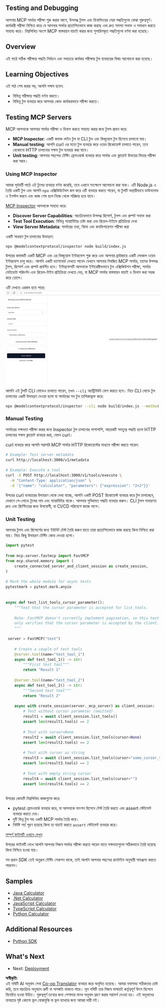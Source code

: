 <!--
CO_OP_TRANSLATOR_METADATA:
{
  "original_hash": "4e34e34e84f013e73c7eaa6d09884756",
  "translation_date": "2025-07-04T16:32:52+00:00",
  "source_file": "03-GettingStarted/08-testing/README.md",
  "language_code": "bn"
}
-->
## Testing and Debugging

আপনার MCP সার্ভার পরীক্ষা শুরু করার আগে, উপলব্ধ টুলস এবং ডিবাগিংয়ের সেরা পদ্ধতিগুলো বোঝা গুরুত্বপূর্ণ। কার্যকরী পরীক্ষা নিশ্চিত করে যে আপনার সার্ভার প্রত্যাশিতভাবে কাজ করছে এবং দ্রুত সমস্যা সনাক্ত ও সমাধান করতে সাহায্য করে। নিম্নলিখিত অংশে MCP বাস্তবায়ন যাচাই করার জন্য সুপারিশকৃত পদ্ধতিগুলো বর্ণনা করা হয়েছে।

## Overview

এই পাঠে সঠিক পরীক্ষার পদ্ধতি নির্বাচন এবং সবচেয়ে কার্যকর পরীক্ষার টুল ব্যবহারের বিষয় আলোচনা করা হয়েছে।

## Learning Objectives

এই পাঠ শেষ করার পর, আপনি সক্ষম হবেন:

- বিভিন্ন পরীক্ষার পদ্ধতি বর্ণনা করতে।
- বিভিন্ন টুল ব্যবহার করে আপনার কোড কার্যকরভাবে পরীক্ষা করতে।

## Testing MCP Servers

MCP আপনাকে আপনার সার্ভার পরীক্ষা ও ডিবাগ করতে সাহায্য করার জন্য টুলস প্রদান করে:

- **MCP Inspector**: একটি কমান্ড লাইন টুল যা CLI টুল এবং ভিজ্যুয়াল টুল হিসেবে চালানো যায়।
- **Manual testing**: আপনি curl এর মতো টুল ব্যবহার করে ওয়েব রিকোয়েস্ট চালাতে পারেন, তবে যেকোনো HTTP চালানোর সক্ষম টুল ব্যবহার করা যাবে।
- **Unit testing**: আপনার পছন্দের টেস্টিং ফ্রেমওয়ার্ক ব্যবহার করে সার্ভার এবং ক্লায়েন্ট উভয়ের ফিচার পরীক্ষা করা সম্ভব।

### Using MCP Inspector

আমরা পূর্ববর্তী পাঠে এই টুলের ব্যবহার বর্ণনা করেছি, তবে এখানে সংক্ষেপে আলোচনা করা যাক। এটি Node.js এ তৈরি একটি টুল এবং আপনি `npx` এক্সিকিউটেবল কল করে এটি ব্যবহার করতে পারেন, যা টুলটি অস্থায়ীভাবে ডাউনলোড ও ইনস্টল করবে এবং কাজ শেষ হলে নিজে থেকে পরিষ্কার হয়ে যাবে।

[MCP Inspector](https://github.com/modelcontextprotocol/inspector) আপনাকে সাহায্য করে:

- **Discover Server Capabilities**: স্বয়ংক্রিয়ভাবে উপলব্ধ রিসোর্স, টুলস এবং প্রম্পট সনাক্ত করা
- **Test Tool Execution**: বিভিন্ন প্যারামিটার চেষ্টা করা এবং রিয়েল-টাইমে প্রতিক্রিয়া দেখা
- **View Server Metadata**: সার্ভারের তথ্য, স্কিমা এবং কনফিগারেশন পরীক্ষা করা

একটি সাধারণ টুল চালানোর উদাহরণ:

```bash
npx @modelcontextprotocol/inspector node build/index.js
```

উপরের কমান্ডটি একটি MCP এবং এর ভিজ্যুয়াল ইন্টারফেস শুরু করে এবং আপনার ব্রাউজারে একটি লোকাল ওয়েব ইন্টারফেস চালু করে। আপনি একটি ড্যাশবোর্ড দেখতে পাবেন যেখানে আপনার নিবন্ধিত MCP সার্ভার, তাদের উপলব্ধ টুলস, রিসোর্স এবং প্রম্পট প্রদর্শিত হবে। ইন্টারফেসটি আপনাকে ইন্টারেক্টিভভাবে টুল এক্সিকিউশন পরীক্ষা, সার্ভার মেটাডেটা পরিদর্শন এবং রিয়েল-টাইম প্রতিক্রিয়া দেখতে দেয়, যা MCP সার্ভার বাস্তবায়ন যাচাই ও ডিবাগ করা সহজ করে তোলে।

এটি দেখতে এরকম হতে পারে: ![Inspector](../../../../translated_images/connect.141db0b2bd05f096fb1dd91273771fd8b2469d6507656c3b0c9df4b3c5473929.bn.png)

আপনি এই টুলটি CLI মোডেও চালাতে পারেন, তখন `--cli` অ্যাট্রিবিউট যোগ করতে হবে। নিচে CLI মোডে টুল চালানোর একটি উদাহরণ দেওয়া হলো যা সার্ভারের সব টুল তালিকাভুক্ত করে:

```sh
npx @modelcontextprotocol/inspector --cli node build/index.js --method tools/list
```

### Manual Testing

সার্ভারের সক্ষমতা পরীক্ষা করার জন্য Inspector টুল চালানোর পাশাপাশি, আরেকটি সমতুল্য পদ্ধতি হলো HTTP চালানোর সক্ষম ক্লায়েন্ট ব্যবহার করা, যেমন curl।

curl ব্যবহার করে আপনি সরাসরি MCP সার্ভার HTTP রিকোয়েস্টের মাধ্যমে পরীক্ষা করতে পারেন:

```bash
# Example: Test server metadata
curl http://localhost:3000/v1/metadata

# Example: Execute a tool
curl -X POST http://localhost:3000/v1/tools/execute \
  -H "Content-Type: application/json" \
  -d '{"name": "calculator", "parameters": {"expression": "2+2"}}'
```

উপরের curl ব্যবহারের উদাহরণ থেকে দেখা যাচ্ছে, আপনি একটি POST রিকোয়েস্ট ব্যবহার করে টুল চালাচ্ছেন, যেখানে পে-লোডে টুলের নাম এবং প্যারামিটার থাকে। আপনার সুবিধামত পদ্ধতি ব্যবহার করুন। CLI টুলস সাধারণত দ্রুত এবং স্ক্রিপ্টিংয়ের জন্য উপযোগী, যা CI/CD পরিবেশে কাজে লাগে।

### Unit Testing

আপনার টুলস এবং রিসোর্সের জন্য ইউনিট টেস্ট তৈরি করুন যাতে তারা প্রত্যাশিতভাবে কাজ করছে কিনা নিশ্চিত করা যায়। নিচে কিছু উদাহরণ টেস্টিং কোড দেওয়া হলো।

```python
import pytest

from mcp.server.fastmcp import FastMCP
from mcp.shared.memory import (
    create_connected_server_and_client_session as create_session,
)

# Mark the whole module for async tests
pytestmark = pytest.mark.anyio


async def test_list_tools_cursor_parameter():
    """Test that the cursor parameter is accepted for list_tools.

    Note: FastMCP doesn't currently implement pagination, so this test
    only verifies that the cursor parameter is accepted by the client.
    """

 server = FastMCP("test")

    # Create a couple of test tools
    @server.tool(name="test_tool_1")
    async def test_tool_1() -> str:
        """First test tool"""
        return "Result 1"

    @server.tool(name="test_tool_2")
    async def test_tool_2() -> str:
        """Second test tool"""
        return "Result 2"

    async with create_session(server._mcp_server) as client_session:
        # Test without cursor parameter (omitted)
        result1 = await client_session.list_tools()
        assert len(result1.tools) == 2

        # Test with cursor=None
        result2 = await client_session.list_tools(cursor=None)
        assert len(result2.tools) == 2

        # Test with cursor as string
        result3 = await client_session.list_tools(cursor="some_cursor_value")
        assert len(result3.tools) == 2

        # Test with empty string cursor
        result4 = await client_session.list_tools(cursor="")
        assert len(result4.tools) == 2
    
```

উপরের কোডটি নিম্নলিখিত কাজগুলো করে:

- pytest ফ্রেমওয়ার্ক ব্যবহার করে, যা আপনাকে ফাংশন হিসেবে টেস্ট তৈরি করতে এবং assert স্টেটমেন্ট ব্যবহার করতে দেয়।
- দুটি ভিন্ন টুল সহ একটি MCP সার্ভার তৈরি করে।
- নির্দিষ্ট শর্ত পূরণ হয়েছে কিনা তা যাচাই করতে `assert` স্টেটমেন্ট ব্যবহার করে।

[সম্পূর্ণ ফাইলটি এখানে দেখুন](https://github.com/modelcontextprotocol/python-sdk/blob/main/tests/client/test_list_methods_cursor.py)

উপরের ফাইলটি দেখে আপনি আপনার নিজস্ব সার্ভার পরীক্ষা করতে পারেন যাতে সক্ষমতাগুলো সঠিকভাবে তৈরি হয়েছে কিনা নিশ্চিত হওয়া যায়।

সব প্রধান SDK তেই অনুরূপ টেস্টিং সেকশন থাকে, তাই আপনি আপনার পছন্দের রানটাইম অনুযায়ী সামঞ্জস্য করতে পারবেন।

## Samples 

- [Java Calculator](../samples/java/calculator/README.md)
- [.Net Calculator](../../../../03-GettingStarted/samples/csharp)
- [JavaScript Calculator](../samples/javascript/README.md)
- [TypeScript Calculator](../samples/typescript/README.md)
- [Python Calculator](../../../../03-GettingStarted/samples/python) 

## Additional Resources

- [Python SDK](https://github.com/modelcontextprotocol/python-sdk)

## What's Next

- Next: [Deployment](../09-deployment/README.md)

**অস্বীকৃতি**:  
এই নথিটি AI অনুবাদ সেবা [Co-op Translator](https://github.com/Azure/co-op-translator) ব্যবহার করে অনূদিত হয়েছে। আমরা যথাসাধ্য সঠিকতার চেষ্টা করি, তবে স্বয়ংক্রিয় অনুবাদে ত্রুটি বা অসঙ্গতি থাকতে পারে। মূল নথিটি তার নিজস্ব ভাষায়ই কর্তৃত্বপূর্ণ উৎস হিসেবে বিবেচিত হওয়া উচিত। গুরুত্বপূর্ণ তথ্যের জন্য পেশাদার মানব অনুবাদ গ্রহণ করার পরামর্শ দেওয়া হয়। এই অনুবাদের ব্যবহারে সৃষ্ট কোনো ভুল বোঝাবুঝি বা ভুল ব্যাখ্যার জন্য আমরা দায়ী নই।